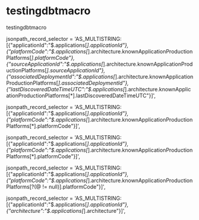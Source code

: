 # testingdbtmacro
testingdbtmacro


  jsonpath_record_selector = 'AS_MULTISTRING:[{"applicationId":"$.applications[*].applicationId"},{"platformCode":"$.applications[*].architecture.knownApplicationProductionPlatforms[*].platformCode"},{"sourceApplicationId":"$.applications[*].architecture.knownApplicationProductionPlatforms[*].sourceApplicationId"},{"associatedDeploymentId":"$.applications[*].architecture.knownApplicationProductionPlatforms[*].associatedDeploymentId"},{"lastDiscoveredDateTimeUTC":"$.applications[*].architecture.knownApplicationProductionPlatforms[*].lastDiscoveredDateTimeUTC"}]',

jsonpath_record_selector = 'AS_MULTISTRING:[{"applicationId":"$.applications[*].applicationId"},{"platformCode":"$.applications[*].architecture.knownApplicationProductionPlatforms[*].platformCode"}]',


  jsonpath_record_selector = 'AS_MULTISTRING:[{"applicationId":"$.applications[*].applicationId"},{"platformCode":"$.applications[*].architecture.knownApplicationProductionPlatforms[*].platformCode"}]',


  jsonpath_record_selector = 'AS_MULTISTRING:[{"applicationId":"$.applications[*].applicationId"},{"platformCode":"$.applications[*].architecture.knownApplicationProductionPlatforms[?(@ != null)].platformCode"}]',

  jsonpath_record_selector = 'AS_MULTISTRING:[{"applicationId":"$.applications[*].applicationId"},{"architecture":"$.applications[*].architecture"}]',
